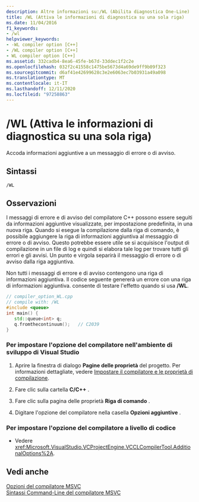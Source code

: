 ```yaml
---
description: Altre informazioni su:/WL (Abilita diagnostica One-Line)
title: /WL (Attiva le informazioni di diagnostica su una sola riga)
ms.date: 11/04/2016
f1_keywords:
- /wl
helpviewer_keywords:
- -WL compiler option [C++]
- /WL compiler option [C++]
- WL compiler option [C++]
ms.assetid: 332cadb4-8ea6-45fe-b67d-33ddec1f2c2e
ms.openlocfilehash: 032f2c41558c1475be5673d4a69de9ff9b09f323
ms.sourcegitcommit: d6af41e42699628c3e2e6063ec7b03931a49a098
ms.translationtype: MT
ms.contentlocale: it-IT
ms.lasthandoff: 12/11/2020
ms.locfileid: "97258863"
---
```

# <a name="wl-enable-one-line-diagnostics"></a>/WL (Attiva le informazioni di diagnostica su una sola riga)

Accoda informazioni aggiuntive a un messaggio di errore o di avviso.

## <a name="syntax"></a>Sintassi

```
/WL
```

## <a name="remarks"></a>Osservazioni

I messaggi di errore e di avviso del compilatore C++ possono essere seguiti da informazioni aggiuntive visualizzate, per impostazione predefinita, in una nuova riga. Quando si esegue la compilazione dalla riga di comando, è possibile aggiungere la riga di informazioni aggiuntiva al messaggio di errore o di avviso. Questo potrebbe essere utile se si acquisisce l'output di compilazione in un file di log e quindi si elabora tale log per trovare tutti gli errori e gli avvisi. Un punto e virgola separirà il messaggio di errore o di avviso dalla riga aggiuntiva.

Non tutti i messaggi di errore e di avviso contengono una riga di informazioni aggiuntiva. Il codice seguente genererà un errore con una riga di informazioni aggiuntiva. consente di testare l'effetto quando si usa **/WL**.

```cpp
// compiler_option_WL.cpp
// compile with: /WL
#include <queue>
int main() {
   std::queue<int> q;
   q.fromthecontinuum();   // C2039
}
```

### <a name="to-set-this-compiler-option-in-the-visual-studio-development-environment"></a>Per impostare l'opzione del compilatore nell'ambiente di sviluppo di Visual Studio

1. Aprire la finestra di dialogo **Pagine delle proprietà** del progetto. Per informazioni dettagliate, vedere [Impostare il compilatore e le proprietà di compilazione](../working-with-project-properties.md).

1. Fare clic sulla cartella **C/C++** .

1. Fare clic sulla pagina delle proprietà **Riga di comando** .

1. Digitare l'opzione del compilatore nella casella **Opzioni aggiuntive** .

### <a name="to-set-this-compiler-option-programmatically"></a>Per impostare l'opzione del compilatore a livello di codice

- Vedere <xref:Microsoft.VisualStudio.VCProjectEngine.VCCLCompilerTool.AdditionalOptions%2A>.

## <a name="see-also"></a>Vedi anche

[Opzioni del compilatore MSVC](compiler-options.md)<br/>
[Sintassi Command-Line del compilatore MSVC](compiler-command-line-syntax.md)
